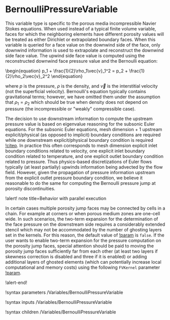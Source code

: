 # BernoulliPressureVariable

This variable type is specific to the porous media incompressible Navier Stokes
equations. When used instead of a typical finite volume variable, faces for
which the neighboring elements have different porosity values will be treated as
either Dirichlet or extrapolated boundary faces. When this variable is queried for a face value
on the downwind side of the face, only downwind information is used to
extrapolate and reconstruct the downwind side face value. The upwind side face
value is computed using the reconstructed downwind face pressure value and the
Bernoulli equation:

\begin{equation}
p_1 + \frac{1}{2}\rho_1\vec{v}_1^2 = p_2 + \frac{1}{2}\rho_2\vec{v}_2^2
\end{equation}

where $p$ is the pressure, $\rho$ is the density, and $\vec{v}$ is the
interstitial velocity (not the superficial velocity). Bernoulli's equation
typically contains gravitational terms; however, we have omitted them under the
assumption that $\rho_1 = \rho_2$ which should be true when density does not
depend on pressure (the incompressible or "weakly" compressible case).

The decision to use downstream information to compute the upstream pressure value
is based on eigenvalue reasoning for the subsonic Euler equations. For the
subsonic Euler equations, mesh dimension + 1 upstream explicit/physical (as
opposed to implicit) boundary conditions are required while one downstream
explicit/physical boundary condition is required
[!citep](novak2018pronghorn). In practice this often corresponds to mesh
dimension explicit inlet boundary conditions related to velocity, one explicit
inlet boundary condition related to temperature, and one explicit outlet
boundary condition related to pressure. Thus physics-based discretizations of
Euler flows typically (at least partially) upwinds information being advected by
the flow field. However, given the propagation of pressure information upstream
from the explicit outlet pressure boundary condition, we believe it reasonable
to do the same for computing the Bernoulli pressure jump at porosity
discontinuities.

!alert! note title=Behavior with parallel execution

In certain cases multiple porosity jump faces may be connected by cells in a
chain. For example at corners or when porous medium zones are one-cell wide. In such
scenarios, the two-term expansion for the determination of the
face pressure on the downstream side requires a considerably extended stencil which may not be accommodated by the
number of ghosting layers set in the kernels. For this reason, the default value of
[!param](/Variables/BernoulliPressureVariable/allow_two_term_expansion_on_bernoulli_faces)
is `false`. If the user wants to enable two-term expansion for the pressure
computation on the porosity jump faces, special attention should be paid to
moving the porosity jump faces sufficiently far from each other (at least two layers
if skewness correction is disabled and three if it is enabled) or adding
additional layers of ghosted elements (which can potentially increase local computational and memory costs)
using the following `FVKernel` parameter [!param](/FVKernels/FVDiffusion/ghost_layers).

!alert-end!


!syntax parameters /Variables/BernoulliPressureVariable

!syntax inputs /Variables/BernoulliPressureVariable

!syntax children /Variables/BernoulliPressureVariable

